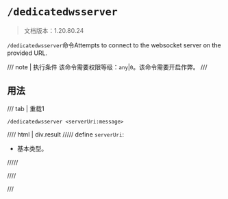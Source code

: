 # `/dedicatedwsserver`

> 文档版本：1.20.80.24

`/dedicatedwsserver`命令Attempts to connect to the websocket server on the provided URL.

/// note | 执行条件
该命令需要权限等级：`any`|`0`。该命令需要开启作弊。
///

## 用法

/// tab | 重载1
```mcfunction
/dedicatedwsserver <serverUri:message>
```

//// html | div.result
///// define
`serverUri`: <!-- md:samp message -->

- 基本类型。


/////

////

///
